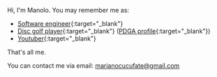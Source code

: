 Hi, I'm Manolo. You may remember me as:

- [Software engineer](https://de.linkedin.com/in/manuel-garc%C3%ADa-garc%C3%ADa-4190b84a){:target="_blank"}
- [Disc golf player](https://disc-golf-friends.de/en/friends/manolo/){:target="_blank"} ([PDGA profile](https://www.pdga.com/player/111828){:target="_blank"})
- [Youtuber](https://www.youtube.com/c/ThunderGuanacoDiscGolf){:target="_blank"}

That's all me.

You can contact me via email: [marianocucufate@gmail.com](mailto:marianocucufate@gmail.com)
